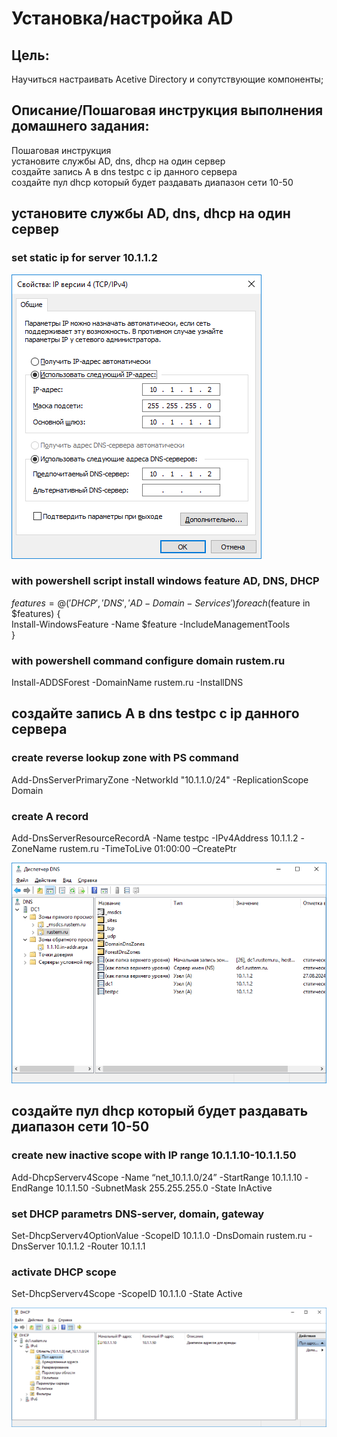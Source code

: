# Установка/настройка AD
## Цель:
Научиться настраивать Acеtive Directory и сопутствующие компоненты;
## Описание/Пошаговая инструкция выполнения домашнего задания:
Пошаговая инструкция  
установите службы AD, dns, dhcp на один сервер  
создайте запись A в dns testpc с ip данного сервера  
создайте пул dhcp который будет раздавать диапазон сети 10-50  

## установите службы AD, dns, dhcp на один сервер
### set static ip for server 10.1.1.2
![alt text](ipconfig.png)

### with powershell script install windows feature AD, DNS, DHCP  
$features = @('DHCP','DNS','AD-Domain-Services')  
foreach ($feature in $features) {   
    Install-WindowsFeature -Name $feature -IncludeManagementTools  
}  

### with powershell command configure domain rustem.ru  
Install-ADDSForest -DomainName rustem.ru -InstallDNS

## создайте запись A в dns testpc с ip данного сервера
### create reverse lookup zone with PS command  
Add-DnsServerPrimaryZone -NetworkId "10.1.1.0/24" -ReplicationScope Domain

### create A record
Add-DnsServerResourceRecordA -Name testpc -IPv4Address 10.1.1.2 -ZoneName rustem.ru -TimeToLive 01:00:00 –CreatePtr

![alt text](dns.png)

## создайте пул dhcp который будет раздавать диапазон сети 10-50
### create new inactive scope with IP range 10.1.1.10-10.1.1.50
Add-DhcpServerv4Scope -Name “net_10.1.1.0/24” -StartRange 10.1.1.10 -EndRange 10.1.1.50 -SubnetMask 255.255.255.0 -State InActive

### set DHCP parametrs DNS-server, domain, gateway
Set-DhcpServerv4OptionValue -ScopeID 10.1.1.0 -DnsDomain rustem.ru -DnsServer 10.1.1.2 -Router 10.1.1.1

### activate DHCP scope
Set-DhcpServerv4Scope -ScopeID 10.1.1.0 -State Active

![alt text](dhcp.png)